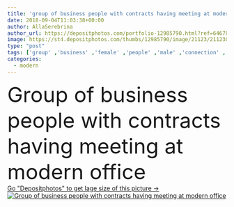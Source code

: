 ```yaml
---
title: 'group of business people with contracts having meeting at modern office'
date: 2018-09-04T11:03:38+00:00
author: AllaSerebrina
author_url: https://depositphotos.com/portfolio-12985790.html?ref=64678756
image: https://st4.depositphotos.com/thumbs/12985790/image/21123/211230260/api_thumb_450.jpg?forcejpeg=true
type: "post"
tags: ['group' ,'business' ,'female' ,'people' ,'male' ,'connection' ,'corporate' ,'office' ,'indoor' ,'communication' ,'conversation' ,'phone' ,'talk' ,'working' ,'work' ,'conference' ,'together' ,'discussion' ,'profession' ,'backlight' ,'teamwork' ,'meeting' ,'businesswoman' ,'businessmen' ,'businesspeople' ,'executives' ,'paperwork' ,'documents' ,'papers' ,'speakerphone' ,'backlit' ,'colleagues' ,'coworkers' ,'suits' ,'brainstorm' ,'managers' ,'contracts' ,'professional occupation' ,'formal wear' ,'conference call' ,'Business Meeting' ,'caucasian woman' ,'conference phone' ,'Caucasian Men' ]
categories: 
  - modern
---
```

<div aling="center">
            <font size="60"> Group of business people with contracts having meeting at modern office</font>   
</div>
<div>
    <a href='https://st4.depositphotos.com/thumbs/12985790/image/21123/211230260/api_thumb_450.jpg?forcejpeg=true?ref=64678756' target=_blank > Go "Depositphotos" to get lage size of this picture ->
        <img href='https://st4.depositphotos.com/thumbs/12985790/image/21123/211230260/api_thumb_450.jpg?forcejpeg=true?ref=64678756' src='https://st4.depositphotos.com/12985790/21123/i/950/depositphotos_211230260-stock-photo-group-business-people-contracts-having.jpg?forcejpeg=true' alt='Group of business people with contracts having meeting at modern office' >
    </a>
</div>
